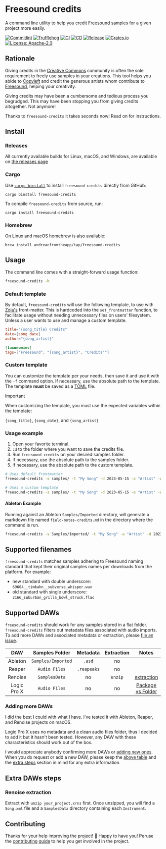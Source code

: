 # Freesound credits

A command line utility to help you credit [Freesound](https://freesound.org)
samples for a given project more easily.

[![Commitlint](https://github.com/andreacfromtheapp/freesound-credits/actions/workflows/commitlint.yml/badge.svg)](https://github.com/andreacfromtheapp/freesound-credits/actions/workflows/commitlint.yml)
[![Trufflehog](https://github.com/andreacfromtheapp/freesound-credits/actions/workflows/trufflehog.yml/badge.svg)](https://github.com/andreacfromtheapp/freesound-credits/actions/workflows/trufflehog.yml)
[![CI](https://github.com/andreacfromtheapp/freesound-credits/actions/workflows/ci.yml/badge.svg)](https://github.com/andreacfromtheapp/freesound-credits/actions/workflows/ci.yml)
[![CD](https://github.com/andreacfromtheapp/freesound-credits/actions/workflows/release-plz.yml/badge.svg)](https://github.com/andreacfromtheapp/freesound-credits/actions/workflows/release-plz.yml)
[![Release](https://github.com/andreacfromtheapp/freesound-credits/actions/workflows/release.yml/badge.svg)](https://github.com/andreacfromtheapp/freesound-credits/actions/workflows/release.yml)
[![Crates.io](https://img.shields.io/crates/v/freesound%2Dcredits.svg)](https://crates.io/crates/freesound-credits)
[![License:
Apache-2.0](https://img.shields.io/badge/License-Apache_2.0-blue.svg)](https://opensource.org/licenses/Apache-2.0)

## Rationale

Giving credits in the [Creative Commons](https://creativecommons.org) community
is often the sole requirement to freely use samples in your creations. This tool
helps you abide to [Copyleft](https://en.wikipedia.org/wiki/Copyleft) and credit
the generous artists whom contribute to [Freesound](https://freesound.org),
helping your creativity.

Giving credits may have been a cumbersome and tedious process you begrudged.
This may have been stopping you from giving credits altogether. Not anymore!

Thanks to `freesound-credits` it takes seconds now! Read on for instructions.

## Install

### Releases

All currently available builds for Linux, macOS, and Windows, are available on
[the releases page](https://github.com/andreacfromtheapp/freesound-credits/releases)

### Cargo

Use [`cargo binstall`](https://github.com/cargo-bins/cargo-binstall) to install
`freesound-credits` directly from GitHub:

```shell
cargo binstall freesound-credits
```

To compile `freesound-credits` from source, run:

```shell
cargo install freesound-credits
```

### Homebrew

On Linux and macOS homebrew is also available:

```shell
brew install andreacfromtheapp/tap/freesound-credits
```

## Usage

The command line comes with a straight-forward usage function:

```bash
freesound-credits -h
```

### Default template

By default, `freesound-credits` will use the following template, to use with
[Zola's](https://www.getzola.org/) front-matter. This is hardcoded into the
`set_frontmatter` function, to facilitate usage without needing unnecessary
files on users' filesystem. Unless a user wants to use and manage a custom
template.

```toml
title="{song_title} Credits"
date={song_date}
author="{song_artist}"

[taxonomies]
tags=["Freesound", "{song_artist}", "Credits""]
```

### Custom template

You can customize the template per your needs, then save it and use it with the
`-f` command option. If necessary, use the absolute path to the template. The
template **must** be saved as a [TOML](https://toml.io/en/) file.

> [!IMPORTANT]
>
> When customizing the template, you must use the expected variables within the
> template:
>
> `{song_title}`, `{song_date}`, and `{song_artist}`

### Usage example

1. Open your favorite terminal.
2. `cd` to the folder where you want to save the credits file.
3. Run `freesound-credits` on your desired samples folder.
4. If necessary, use the absolute path to the samples folder.
5. If necessary, use the absolute path to the custom template.

```bash
# Uses default frontmatter
freesound-credits -s samples/ -t "My Song" -d 2023-05-15 -a "Artist" -w

# Uses a custom template
freesound-credits -s samples/ -t "My Song" -d 2023-05-15 -a "Artist" -w -f template.toml
```

#### Ableton Example

Running against an Ableton `Samples/Imported` directory, will generate a
markdown file named `field-notes-credits.md` in the directory where the command
is run.

```bash
freesound-credits -s Samples/Imported/ -t "My Song" -a "Artist" -d 2023-05-13 -w -f template.toml
```

## Supported filenames

`freesound-credits` matches samples adhering to Freesound naming standard that
kept their original samples names per downloads from the platform. For example:

- new standard with double underscore: `69604__timkahn__subverse_whisper.wav`
- old standard with single underscore: `2166_suburban_grilla_bowl_struck.flac`

## Supported DAWs

`freesound-credits` should work for any samples stored in a flat folder.
`freesound-credits` filters out metadata files associated with audio imports. To
add more DAWs and associated metadata or extraction, please
[file an issue](https://github.com/andreacfromtheapp/freesound-credits/issues/new?assignees=&labels=enhancement&projects=&template=add_a_new_daw.yml&title=feat%28DAW%29%3A+add+).

|     DAW     |   Samples Folder   |  Metadata   | Extraction |                              Notes                               |
| :---------: | :----------------: | :---------: | :--------: | :--------------------------------------------------------------: |
|   Ableton   | `Samples/Imported` |   `.asd`    |     no     |                                                                  |
|   Reaper    |   `Audio Files`    | `.reapeaks` |     no     |                                                                  |
|   Renoise   |   `SamplesData`    |     no      |  `unzip`   |                [extraction](#renoise-extraction)                 |
| Logic Pro X |   `Audio Files`    |     no      |     no     | [Package vs Folder](https://www.youtube.com/watch?v=33zVydB4MiI) |

### Adding more DAWs

I did the best I could with what I have. I've tested it with Ableton, Reaper,
and Renoise projects on macOS.

Logic Pro X uses no metadata and a clean audio files folder, thus I decided to
add it but it hasn't been tested. However, any DAW with these characteristics
should work out of the box.

I would appreciate anybody confirming more DAWs or
[adding new ones](https://github.com/andreacfromtheapp/freesound-credits/issues/new?assignees=&labels=enhancement&projects=&template=add_a_new_daw.yml&title=feat%28DAW%29%3A+add+).
When you do request or add a new DAW, please keep the
[above table](#supported-daws) and the [extra steps](#extra-daws-steps) section
in mind for any extra information.

## Extra DAWs steps

### Renoise extraction

Extract with `unzip your_project.xrns` first. Once unzipped, you will find a
`Song.xml` file and a `SamplesData` directory containing each `Instrument`.

## Contributing

Thanks for your help improving the project! :balloon: Happy to have you! Peruse
the [contributing guide](./docs/CONTRIBUTING.md) to help you get involved in the
project.
